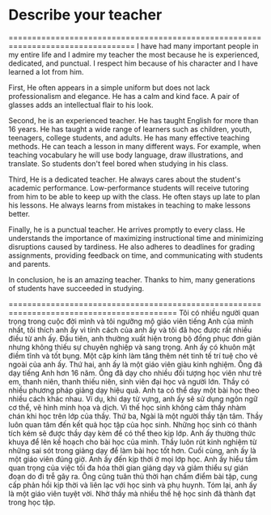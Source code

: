 # Describe your teacher

=================================================================================
I have had many important people in my entire life and I admire my teacher the most because he is experienced, dedicated, and punctual. I respect him because of his character and I have learned a lot from him.

First, He often appears in a simple uniform but does not lack professionalism and elegance. He has a calm and kind face. A pair of glasses adds an intellectual flair to his look.

Second, he is an experienced teacher. He has taught English for more than 16 years. He has taught a wide range of learners such as children, youth, teenagers, college students, and adults. He has many effective teaching methods. He can teach a lesson in many different ways. For example, when teaching vocabulary he will use body language, draw illustrations, and translate. So students don't feel bored when studying in his class.

Third, He is a dedicated teacher. He always cares about the student's academic performance. Low-performance students will receive tutoring from him to be able to keep up with the class.  He often stays up late to plan his lessons. He always learns from mistakes in teaching to make lessons better.

Finally, he is a punctual teacher. He arrives promptly to every class. He understands the importance of maximizing instructional time and minimizing disruptions caused by tardiness. He also adheres to deadlines for grading assignments, providing feedback on time, and communicating with students and parents. 

In conclusion, he is an amazing teacher. Thanks to him, many generations of students have succeeded in studying.

==========================================================================================
Tôi có nhiều người quan trọng trong cuộc đời mình và tôi ngưỡng mộ giáo viên tiếng Anh của mình nhất, tôi thích anh ấy vì tính cách của anh ấy và tôi đã học được rất nhiều điều từ anh ấy.
Đầu tiên, anh thường xuất hiện trong bộ đồng phục đơn giản nhưng không thiếu sự chuyên nghiệp và sang trọng. Anh ấy có khuôn mặt điềm tĩnh và tốt bụng. Một cặp kính làm tăng thêm nét tinh tế trí tuệ cho vẻ ngoài của anh ấy.
Thứ hai, anh ấy là một giáo viên giàu kinh nghiệm. Ông đã dạy tiếng Anh hơn 16 năm. Ông đã dạy cho nhiều đối tượng học viên như trẻ em, thanh niên, thanh thiếu niên, sinh viên đại học và người lớn. Thầy có nhiều phương pháp giảng dạy hiệu quả. Anh ta có thể dạy một bài học theo nhiều cách khác nhau. Ví dụ, khi dạy từ vựng, anh ấy sẽ sử dụng ngôn ngữ cơ thể, vẽ hình minh họa và dịch. Vì thế học sinh không cảm thấy nhàm chán khi học trên lớp của thầy.
Thứ ba, Ngài là một người thầy tận tâm. Thầy luôn quan tâm đến kết quả học tập của học sinh. Những học sinh có thành tích kém sẽ được thầy dạy kèm để có thể theo kịp lớp. Anh ấy thường thức khuya để lên kế hoạch cho bài học của mình. Thầy luôn rút kinh nghiệm từ những sai sót trong giảng dạy để làm bài học tốt hơn.
Cuối cùng, anh ấy là một giáo viên đúng giờ. Anh ấy đến kịp thời ở mọi lớp học. Anh ấy hiểu tầm quan trọng của việc tối đa hóa thời gian giảng dạy và giảm thiểu sự gián đoạn do đi trễ gây ra. Ông cũng tuân thủ thời hạn chấm điểm bài tập, cung cấp phản hồi kịp thời và liên lạc với học sinh và phụ huynh.
Tóm lại, anh ấy là một giáo viên tuyệt vời. Nhờ thầy mà nhiều thế hệ học sinh đã thành đạt trong học tập.
